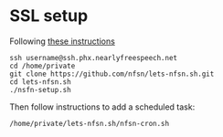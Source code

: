 # SSL setup

Following [these instructions](https://members.nearlyfreespeech.net/forums/viewtopic.php?t=8567&highlight=ssl) 

```shell
ssh username@ssh.phx.nearlyfreespeech.net
cd /home/private
git clone https://github.com/nfsn/lets-nfsn.sh.git 
cd lets-nfsn.sh 
./nsfn-setup.sh
```

Then follow instructions to add a scheduled task:
```shell
/home/private/lets-nfsn.sh/nfsn-cron.sh
```

